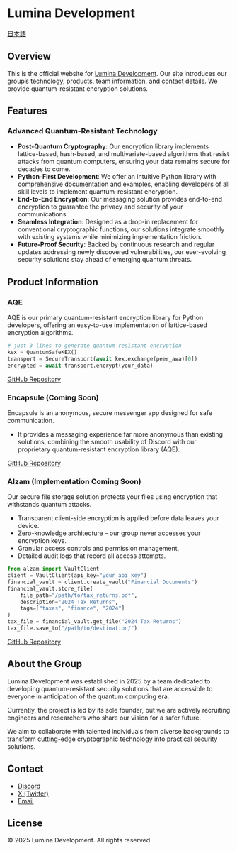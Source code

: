 # Lumina Development

[日本語](/README_JA.md)

## Overview
This is the official website for [Lumina Development](https://lumina-group.github.io/Lumina/). Our site introduces our group’s technology, products, team information, and contact details. We provide quantum-resistant encryption solutions.

## Features
### Advanced Quantum-Resistant Technology
- **Post-Quantum Cryptography**: Our encryption library implements lattice-based, hash-based, and multivariate-based algorithms that resist attacks from quantum computers, ensuring your data remains secure for decades to come.
- **Python-First Development**: We offer an intuitive Python library with comprehensive documentation and examples, enabling developers of all skill levels to implement quantum-resistant encryption.
- **End-to-End Encryption**: Our messaging solution provides end-to-end encryption to guarantee the privacy and security of your communications.
- **Seamless Integration**: Designed as a drop-in replacement for conventional cryptographic functions, our solutions integrate smoothly with existing systems while minimizing implementation friction.
- **Future-Proof Security**: Backed by continuous research and regular updates addressing newly discovered vulnerabilities, our ever-evolving security solutions stay ahead of emerging quantum threats.

## Product Information
### AQE
AQE is our primary quantum-resistant encryption library for Python developers, offering an easy-to-use implementation of lattice-based encryption algorithms.

```python
# just 3 lines to generate quantum-resistant encryption
kex = QuantumSafeKEX()
transport = SecureTransport(await kex.exchange(peer_awa)[0])
encrypted = await transport.encrypt(your_data)
```

[GitHub Repository](https://github.com/Lumina-Group/AQE)

### Encapsule (Coming Soon)
Encapsule is an anonymous, secure messenger app designed for safe communication.
- It provides a messaging experience far more anonymous than existing solutions, combining the smooth usability of Discord with our proprietary quantum-resistant encryption library (AQE).

[GitHub Repository](https://github.com/Lumina-Group/Encapsule)

### Alzam (Implementation Coming Soon)
Our secure file storage solution protects your files using encryption that withstands quantum attacks.
- Transparent client-side encryption is applied before data leaves your device.
- Zero-knowledge architecture – our group never accesses your encryption keys.
- Granular access controls and permission management.
- Detailed audit logs that record all access attempts.

```python
from alzam import VaultClient
client = VaultClient(api_key="your_api_key")
financial_vault = client.create_vault("Financial Documents")
financial_vault.store_file(
    file_path="/path/to/tax_returns.pdf",
    description="2024 Tax Returns",
    tags=["taxes", "finance", "2024"]
)
tax_file = financial_vault.get_file("2024 Tax Returns")
tax_file.save_to("/path/to/destination/")
```

[GitHub Repository](https://github.com/Lumina-Group/alzam)

## About the Group
Lumina Development was established in 2025 by a team dedicated to developing quantum-resistant security solutions that are accessible to everyone in anticipation of the quantum computing era.

Currently, the project is led by its sole founder, but we are actively recruiting engineers and researchers who share our vision for a safer future.

We aim to collaborate with talented individuals from diverse backgrounds to transform cutting-edge cryptographic technology into practical security solutions.

## Contact
- [Discord](https://discord.gg/y9TURVfVyb)
- [X (Twitter)](https://x.com/Meowkawaii_jp)
- [Email](mailto:example.example.1.mm@icloud.com)

## License
© 2025 Lumina Development. All rights reserved.
